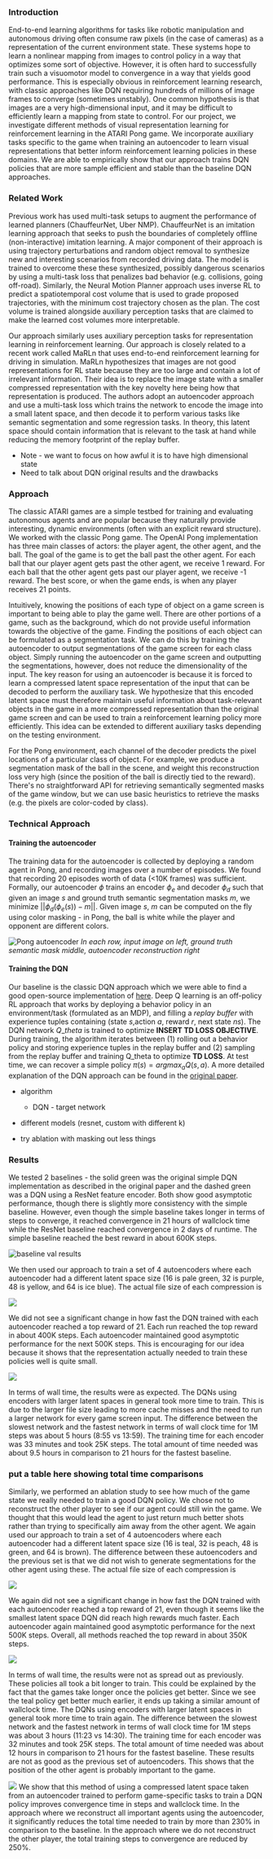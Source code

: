 ### Introduction
End-to-end learning algorithms for tasks like robotic manipulation and autonomous driving often consume raw pixels (in the case of cameras) as a representation of the current environment state. These systems hope to learn a nonlinear mapping from images to control policy in a way that optimizes some sort of objective. However, it is often hard to successfully train such a visuomotor model to convergence in a way that yields good performance. This is especially obvious in reinforcement learning research, with classic approaches like DQN requiring hundreds of millions of image frames to converge (sometimes unstably). One common hypothesis is that images are a very high-dimensional input, and it may be difficult to efficiently learn a mapping from state to control. For our project, we investigate different methods of visual representation learning for reinforcement learning in the ATARI Pong game. We incorporate auxiliary tasks specific to the game when training an autoencoder to learn visual representations that better inform reinforcement learning policies in these domains. We are able to empirically show that our approach trains DQN policies that are more sample efficient and stable than the baseline DQN approaches. 

### Related Work
Previous work has used multi-task setups to augment the performance of learned planners (ChauffeurNet, Uber NMP). ChauffeurNet is an imitation learning approach that seeks to push the boundaries of completely offline (non-interactive) imitation learning. A major component of their approach is using trajectory perturbations and random object removal to synthesize new and interesting scenarios from recorded driving data. The model is trained to overcome these these synthesized, possibly dangerous scenarios by using a multi-task loss that penalizes bad behavior (e.g. collisions, going off-road). Similarly, the Neural Motion Planner approach uses inverse RL to predict a spatiotemporal cost volume that is used to grade proposed trajectories, with the minimum cost trajectory chosen as the plan. The cost volume is trained alongside auxiliary perception tasks that are claimed to make the learned cost volumes more interpretable.

Our approach similarly uses auxiliary perception tasks for representation learning in reinforcement learning. Our approach is closely related to a recent work called MaRLn that uses end-to-end reinforcement learning for driving in simulation. MaRLn hypothesizes that images are not good representations for RL state because they are too large and contain a lot of irrelevant information. Their idea is to replace the image state with a smaller compressed representation with the key novelty here being how that representation is produced. The authors adopt an autoencoder approach and use a multi-task loss which trains the network to encode the image into a small latent space, and then decode it to perform various tasks like semantic segmentation and some regression tasks. In theory, this latent space should contain information that is relevant to the task at hand while reducing the memory footprint of the replay buffer. 

- Note - we want to focus on how awful it is to have high dimensional state
- Need to talk about DQN original results and the drawbacks


### Approach
The classic ATARI games are a simple testbed for training and evaluating autonomous agents and are popular because they naturally provide interesting, dynamic environments (often with an explicit reward structure). We worked with the classic Pong game. The OpenAI Pong implementation has three main classes of actors: the player agent, the other agent, and the ball. The goal of the game is to get the ball past the other agent. For each ball that our player agent gets past the other agent, we receive 1 reward. For each ball that the other agent gets past our player agent, we receive -1 reward. The best score, or when the game ends, is when any player receives 21 points.

Intuitively, knowing the positions of each type of object on a game screen is important to being able to play the game well. There are other portions of a game, such as the background, which do not provide useful information towards the objective of the game. Finding the positions of each object can be formulated as a segmentation task. We can do this by training the autoencoder to output segmentations of the game screen for each class object. Simply running the autoencoder on the game screen and outputting the segmentations, however, does not reduce the dimensionality of the input. The key reason for using an autoencoder is because it is forced to learn a compressed latent space representation of the input that can be decoded to perform the auxiliary task. We hypothesize that this encoded latent space must therefore maintain useful information about task-relevant objects in the game in a more compressed representation than the original game screen and can be used to train a reinforcement learning policy more efficiently. This idea can be extended to different auxiliary tasks depending on the testing environment.

For the Pong environment, each channel of the decoder predicts the pixel locations of a particular class of object. For example, we produce a segmentation mask of the ball in the scene, and weight this reconstruction loss very high (since the position of the ball is directly tied to the reward). There's no straightforward API for retrieving semantically segmented masks of the game window, but we can use basic heuristics to retrieve the masks (e.g. the pixels are color-coded by class). 

### Technical Approach
#### Training the autoencoder
The training data for the autoencoder is collected by deploying a random agent in Pong, and recording images over a number of episodes. We found that recording 20 episodes worth of data (<10K frames) was sufficient. Formally, our autoencoder $\phi$ trains an encoder $\phi_e$ and decoder $\phi_d$ such that given an image $s$ and ground truth semantic segmentation masks $m$, we minimize $||\phi_d(\phi_e(s)) - m||$. Given image $s$, $m$ can be computed on the fly using color masking - in Pong, the ball is white while the player and opponent are different colors.

![Pong autoencoder](assets/autoencoder_im1.png)
*In each row, input image on left, ground truth semantic mask middle, autoencoder reconstruction right*

#### Training the DQN
Our baseline is the classic DQN approach which we were able to find a good open-source implementation of [here](https://github.com/Rochan-A/dqn-pong). Deep Q learning is an off-policy RL approach that works by deploying a behavior policy in an environment/task (formulated as an MDP), and filling a *replay buffer* with experience tuples containing (state *s*,action *a*, reward *r*, next state *ns*). The DQN network $Q\_theta$ is trained to optimize **INSERT TD LOSS OBJECTIVE**. During training, the algorithm iterates between (1) rolling out a behavior policy and storing experience tuples in the replay buffer and (2) sampling from the replay buffer and training Q_theta to optimize **TD LOSS**. At test time, we can recover a simple policy $\pi(s) = argmax_aQ(s,a)$. A more detailed explanation of the DQN approach can be found in the [original paper](https://www.cs.toronto.edu/~vmnih/docs/dqn.pdf). 

- algorithm
  - DQN - target network

- different models (resnet, custom with different k)
- try ablation with masking out less things

### Results
We tested 2 baselines - the solid green was the original simple DQN implementation as described in the original paper and the dashed green  was a DQN using a ResNet feature encoder. Both show good asymptotic performance, though there is slightly more consistency with the simple baseline. However, even though the simple baseline takes longer in terms of steps to converge, it reached convergence in 21 hours of wallclock time while the ResNet baseline reached convergence in 2 days of runtime. The simple baseline reached the best reward in about 600K steps.

![baseline val results](assets/baselineval.png)

We then used our approach to train a set of 4 autoencoders where each autoencoder had a different latent space size (16 is pale green, 32 is purple, 48 is yellow, and 64 is ice blue). The actual file size of each compression is 

![](assets/nomaskval.png)

We did not see a significant change in how fast the DQN trained with each autoencoder reached a top reward of 21. Each run reached the top reward in about 400K steps. Each autoencoder maintained good asymptotic performance for the next 500K steps. This is encouraging for our idea because it shows that the representation actually needed to train these policies well is quite small.

![](assets/nomasktime.png)

In terms of wall time, the results were as expected. The DQNs using encoders with larger latent spaces in general took more time to train. This is due to the larger file size leading to more cache misses and the need to run a larger network for every game screen input. The difference between the slowest network and the fastest network in terms of wall clock time for 1M steps was about 5 hours (8:55 vs 13:59). The training time for each encoder was 33 minutes and took 25K steps. The total amount of time needed was about 9.5 hours in comparison to 21 hours for the fastest baseline.

### put a table here showing total time comparisons
Similarly, we performed an ablation study to see how much of the game state we really needed to train a good DQN policy. We chose not to reconstruct the other player to see if our agent could still win the game. We thought that this would lead the agent to just return much better shots rather than trying to specifically aim away from the other agent. We again used our approach to train a set of 4 autoencoders where each autoencoder had a different latent space size (16 is teal, 32 is peach, 48 is green, and 64 is brown). The difference between these autoencoders and the previous set is that we did not wish to generate segmentations for the other agent using these. The actual file size of each compression is 

![](assets/maskval.png)

We again did not see a significant change in how fast the DQN trained with each autoencoder reached a top reward of 21, even though it seems like the smallest latent space DQN did reach high rewards much faster. Each autoencoder again maintained good asymptotic performance for the next 500K steps. Overall, all methods reached the top reward in about 350K steps.

![](assets/masktime.png)

In terms of wall time, the results were not as spread out as previously. These policies all took a bit longer to train. This could be explained by the fact that the games take longer once the policies get better.  Since we see the teal policy get better much earlier, it ends up taking a similar amount of wallclock time. The DQNs using encoders with larger latent spaces in general took more time to train again. The difference between the slowest network and the fastest network in terms of wall clock time for 1M steps was about 3 hours (11:23 vs 14:30). The training time for each encoder was 32 minutes and took 25K steps. The total amount of time needed was about 12 hours in comparison to 21 hours for the fastest baseline. These results are not as good as the previous set of autoencoders. This shows that the position of the other agent is probably important to the game.

![](assets/results%20table.png)
We show that this method of using a compressed latent space taken from an autoencoder trained to perform game-specific tasks to train a DQN policy improves convergence time in steps and wallclock time. In the approach where we reconstruct all important agents using the autoencoder, it  significantly reduces the total time needed to train by more than 230% in comparison to the baseline. In the approach where we do not reconstruct the other player, the total training steps to convergence are reduced by 250%.
